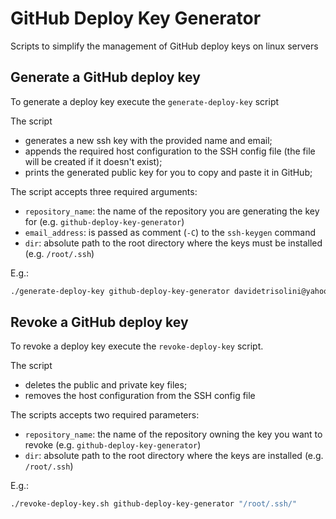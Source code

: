 # GitHub Deploy Key Generator

Scripts to simplify the management of GitHub deploy keys on linux servers

## Generate a GitHub deploy key

To generate a deploy key execute the `generate-deploy-key` script

The script

* generates a new ssh key with the provided name and email;
* appends the required host configuration to the SSH config file (the file will be created if it doesn't exist);
* prints the generated public key for you to copy and paste it in GitHub;

The script accepts three required arguments:

* `repository_name`: the name of the repository you are generating the key for (e.g. `github-deploy-key-generator`)
* `email_address`: is passed as comment (`-C`) to the `ssh-keygen` command
* `dir`: absolute path to the root directory where the keys must be installed (e.g. `/root/.ssh`)

E.g.: 

```bash
./generate-deploy-key github-deploy-key-generator davidetrisolini@yahoo.it "/root/.ssh/"
```

## Revoke a GitHub deploy key

To revoke a deploy key execute the `revoke-deploy-key` script.

The script

* deletes the public and private key files;
* removes the host configuration from the SSH config file

The scripts accepts two required parameters:

* `repository_name`: the name of the repository owning the key you want to revoke (e.g. `github-deploy-key-generator`)
* `dir`: absolute path to the root directory where the keys are installed (e.g. `/root/.ssh`)

E.g.: 

```bash
./revoke-deploy-key.sh github-deploy-key-generator "/root/.ssh/"
```
